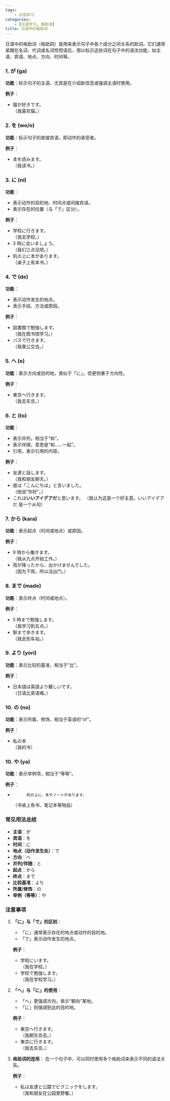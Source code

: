 ```yaml
---
tags:
    - 日语学习
categories:
    - [日语学习, 格助词]
title: 日语中的格助词
---
```


日语中的格助词（格助詞）是用来表示句子中各个成分之间关系的助词。它们通常紧跟在名词、代词或名词性短语后，用以标示这些词在句子中的语法功能，如主语、宾语、地点、方向、时间等。

### 1. が (ga)

**功能**：标示句子的主语，尤其是在介绍新信息或强调主语时使用。

**例子**：

-   猫が好きです。  
    （我喜欢猫。）

### 2. を (wo/o)

**功能**：标示句子的直接宾语，即动作的承受者。

**例子**：

-   本を読みます。  
    （我读书。）

### 3. に (ni)

**功能**：

-   表示动作的目的地、时间点或间接宾语。
-   表示存在的位置（与「で」区分）。

**例子**：

-   学校に行きます。  
    （我去学校。）
-   3 時に会いましょう。  
    （我们三点见吧。）
-   机の上に本があります。  
    （桌子上有本书。）

### 4. で (de)

**功能**：

-   表示动作发生的地点。
-   表示手段、方法或原因。

**例子**：

-   図書館で勉強します。  
    （我在图书馆学习。）
-   バスで行きます。  
    （我乘公交去。）

### 5. へ (e)

**功能**：表示方向或目的地，类似于「に」，但更侧重于方向性。

**例子**：

-   東京へ行きます。  
    （我去东京。）

### 6. と (to)

**功能**：

-   表示并列，相当于“和”。
-   表示伴随，意思是“和……一起”。
-   引用，表示引用的内容。

**例子**：

-   友達と話します。  
    （我和朋友聊天。）
-   彼は「こんにちは」と言いました。  
    （他说“你好”。）
-   これは**いいアイデアだ**と思います。
    （我认为这是一个好主意。いいアイデアだ 是一个从句）

### 7. から (kara)

**功能**：表示起点（时间或地点）或原因。

**例子**：

-   9 時から働きます。  
    （我从九点开始工作。）
-   雨が降ったから、出かけませんでした。  
    （因为下雨，所以没出门。）

### 8. まで (made)

**功能**：表示终点（时间或地点）。

**例子**：

-   5 時まで勉強します。  
    （我学习到五点。）
-   駅まで歩きます。  
    （我走到车站。）

### 9. より (yori)

**功能**：表示比较的基准，相当于“比”。

**例子**：

-   日本語は英語より難しいです。  
    （日语比英语难。）

### 10. の (no)

**功能**：表示所属、修饰，相当于英语的“of”。

**例子**：

-   私の本  
    （我的书）

### 10. や (ya)

**功能**：表示举例项，相当于“等等”。

**例子**：

-           机の上に、本やノートがあります。
    （书桌上有书、笔记本等物品）

### 常见用法总结

-   **主语**：が
-   **宾语**：を
-   **时间**：に
-   **地点（动作发生处）**：で
-   **方向**：へ
-   **并列/伴随**：と
-   **起点**：から
-   **终点**：まで
-   **比较基准**：より
-   **所属/修饰**：の
-   **举例（等等）**：や

### 注意事项

1. **「に」与「で」的区别**：

    - 「に」通常表示存在的地点或动作的目的地。
    - 「で」表示动作发生的地点。

    **例子**：

    - 学校にいます。  
      （我在学校。）
    - 学校で勉強します。  
      （我在学校学习。）

2. **「へ」与「に」的使用**：

    - 「へ」更强调方向，表示“朝向”某地。
    - 「に」则强调到达的目的地。

    **例子**：

    - 東京へ行きます。  
      （我朝东京去。）
    - 東京に行きます。  
      （我去东京。）

3. **格助词的连用**：
   在一个句子中，可以同时使用多个格助词来表示不同的语法关系。

    **例子**：

    - 私は友達と公園でピクニックをします。  
      （我和朋友在公园里野餐。）
